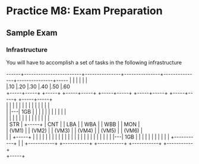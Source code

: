 # Practice M8: Exam Preparation

## Sample Exam

### Infrastructure

You will have to accomplish a set of tasks in the following infrastructure

------+------------------------+---------------+---------------+---------------+---------------+-----
      |                        |               |               |               |               |               
      |.10                     |.20            |.30            |.40            |.50            |.60      
+-----+-----+   +-----+  +-----+-----+   +-----+-----+   +-----+-----+   +-----+-----+   +-----+-----+  
|           |   |     |  |           |   |           |   |           |   |           |   |           |   
|           |---| 1GB |  |           |   |           |   |           |   |           |   |           |  
|           |   |     |  |           |   |           |   |           |   |           |   |           |  
|    STR    |   +-----+  |    CNT    |   |    LBA    |   |    WBA    |   |    WBB    |   |    MON    |  
|   (VM1)   |            |   (VM2)   |   |   (VM3)   |   |   (VM4)   |   |   (VM5)   |   |   (VM6)   |  
|           |   +-----+  |           |   |           |   |           |   |           |   |           | 
|           |   |     |  |           |   |           |   |           |   |           |   |           | 
|           |---| 1GB |  |           |   |           |   |           |   |           |   |           | 
+-----------+   |     |  +-----------+   +-----------+   +-----------+   +-----------+   +-----------+   
                +-----+